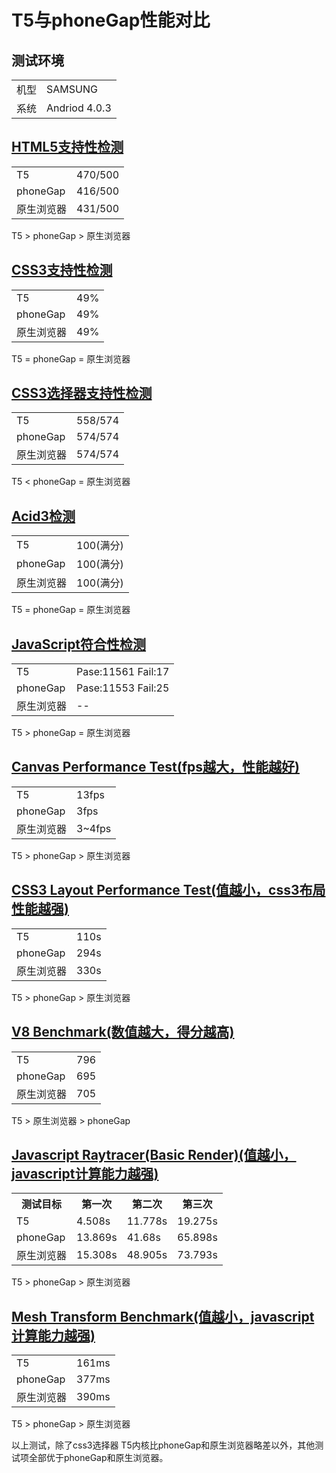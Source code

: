 # T5与phoneGap性能对比

## 测试环境
<table>
    <tr><td>机型</td><td>SAMSUNG</td></tr>
    <tr><td>系统</td><td>Andriod 4.0.3</td></tr>
</table>

## [HTML5支持性检测](http://html5test.com)
<table>
    <tr><td>T5</td><td>470/500</td></tr>
    <tr><td>phoneGap</td><td>416/500</td></tr>
    <tr><td>原生浏览器</td><td>431/500</td></tr>
</table>

T5 > phoneGap > 原生浏览器

## [CSS3支持性检测](http://css3test.com)
<table>
    <tr><td>T5</td><td>49%</td></tr>
    <tr><td>phoneGap</td><td>49%</td></tr>
    <tr><td>原生浏览器</td><td>49%</td></tr>
</table>

T5 = phoneGap = 原生浏览器

## [CSS3选择器支持性检测](http://tools.css3.info/selectors-test/test.html)
<table>
    <tr><td>T5</td><td>558/574</td></tr>
    <tr><td>phoneGap</td><td>574/574</td></tr>
    <tr><td>原生浏览器</td><td>574/574</td></tr>
</table>

T5 < phoneGap = 原生浏览器

## [Acid3检测](http://acid3.acidtests.org)
<table>
    <tr><td>T5</td><td>100(满分)</td></tr>
    <tr><td>phoneGap</td><td>100(满分)</td></tr>
    <tr><td>原生浏览器</td><td>100(满分)</td></tr>
</table>

T5 = phoneGap = 原生浏览器

## [JavaScript符合性检测](http://test262.ecmascript.org/default.html)
<table>
    <tr><td>T5</td><td>Pase:11561 Fail:17</td></tr>
    <tr><td>phoneGap</td><td>Pase:11553 Fail:25</td></tr>
    <tr><td>原生浏览器</td><td>--</td></tr>
</table>

T5 > phoneGap = 原生浏览器

## [Canvas Performance Test(fps越大，性能越好)](http://www.smashcat.org/av/canvas_test/)

<table>
    <tr><td>T5</td><td>13fps</td></tr>
    <tr><td>phoneGap</td><td>3fps</td></tr>
    <tr><td>原生浏览器</td><td>3~4fps</td></tr>
</table>

T5 > phoneGap > 原生浏览器

## [CSS3 Layout Performance Test(值越小，css3布局性能越强)](http://ie.microsoft.com/testdrive/performance/mazesolver)

<table>
    <tr><td>T5</td><td>110s</td></tr>
    <tr><td>phoneGap</td><td>294s</td></tr>
    <tr><td>原生浏览器</td><td>330s</td></tr>
</table>

T5 > phoneGap > 原生浏览器


## [V8 Benchmark(数值越大，得分越高)](http://octane-benchmark.googlecode.com/svn/latest/index.html)
<table>
    <tr><td>T5</td><td>796</td></tr>
    <tr><td>phoneGap</td><td>695</td></tr>
    <tr><td>原生浏览器</td><td>705</td></tr>
</table>

T5 > 原生浏览器 > phoneGap

## [Javascript Raytracer(Basic Render)(值越小，javascript计算能力越强)](http://nontroppo.org/timer/progressive_raytracer.html)

<table>
    <tr><th>测试目标</th><th>第一次</th><th>第二次</th><th>第三次</th></tr>
    <tr><td>T5</td><td>4.508s</td><td>11.778s</td><td>19.275s</td></tr>
    <tr><td>phoneGap</td><td>13.869s</td><td>41.68s</td><td>65.898s</td></tr>
    <tr><td>原生浏览器</td><td>15.308s</td><td>48.905s</td><td>73.793s</td></tr>
</table>

T5 > phoneGap > 原生浏览器

## [Mesh Transform Benchmark(值越小，javascript计算能力越强)](http://www.webkit.org/misc/morph.html)

<table>
    <tr><td>T5</td><td>161ms</td></tr>
    <tr><td>phoneGap</td><td>377ms</td></tr>
    <tr><td>原生浏览器</td><td>390ms</td></tr>
</table>

T5 > phoneGap > 原生浏览器


以上测试，除了css3选择器 T5内核比phoneGap和原生浏览器略差以外，其他测试项全部优于phoneGap和原生浏览器。
